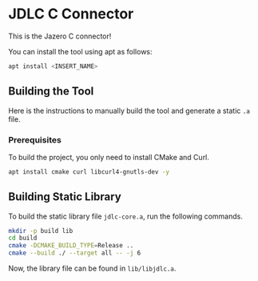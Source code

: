 # JDLC C Connector
This is the Jazero C connector!

You can install the tool using apt as follows:

```bash
apt install <INSERT_NAME>
```

## Building the Tool
Here is the instructions to manually build the tool and generate a static `.a` file.

### Prerequisites
To build the project, you only need to install CMake and Curl.

```bash
apt install cmake curl libcurl4-gnutls-dev -y
```

## Building Static Library
To build the static library file `jdlc-core.a`, run the following commands.

```bash
mkdir -p build lib
cd build
cmake -DCMAKE_BUILD_TYPE=Release ..
cmake --build ./ --target all -- -j 6
```

Now, the library file can be found in `lib/libjdlc.a`.